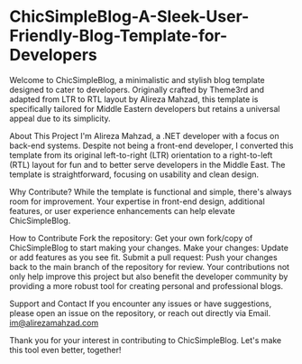 # ChicSimpleBlog-A-Sleek-User-Friendly-Blog-Template-for-Developers
Welcome to ChicSimpleBlog, a minimalistic and stylish blog template designed to cater to developers. Originally crafted by Theme3rd and adapted from LTR to RTL layout by Alireza Mahzad, this template is specifically tailored for Middle Eastern developers but retains a universal appeal due to its simplicity.

About This Project
I'm Alireza Mahzad, a .NET developer with a focus on back-end systems. Despite not being a front-end developer, I converted this template from its original left-to-right (LTR) orientation to a right-to-left (RTL) layout for fun and to better serve developers in the Middle East. The template is straightforward, focusing on usability and clean design.

Why Contribute?
While the template is functional and simple, there's always room for improvement. Your expertise in front-end design, additional features, or user experience enhancements can help elevate ChicSimpleBlog.

How to Contribute
Fork the repository: Get your own fork/copy of ChicSimpleBlog to start making your changes.
Make your changes: Update or add features as you see fit.
Submit a pull request: Push your changes back to the main branch of the repository for review.
Your contributions not only help improve this project but also benefit the developer community by providing a more robust tool for creating personal and professional blogs.

Support and Contact
If you encounter any issues or have suggestions, please open an issue on the repository, or reach out directly via Email.
im@alirezamahzad.com

Thank you for your interest in contributing to ChicSimpleBlog. Let's make this tool even better, together!
